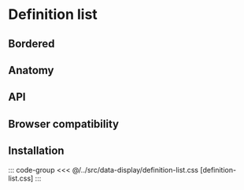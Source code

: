 <script setup>
import Example from "../../.vitepress/theme/app/components/Example.vue"
import Baseline from "../../.vitepress/theme/app/components/Baseline.vue"
</script>

# Definition list

<Example>
<template #example>
<ul class="definition-list">
  <li>
    <span class="term">Price</span>
    <span class="description">6 950 000</span>
  </li>
  <li>
    <span class="term">Size</span>
    <span class="description">64 m²</span>
  </li>
  <li>
    <span class="term">Rooms</span>
    <span class="description">3</span>
  </li>
</ul>
</template>
<template #code>

```html
<ul class="definition-list">
  <li>
    <span class="term">Price</span>
    <span class="description">6 950 000</span>
  </li>
</ul>
```

</template>
</Example>

## Bordered

<Example column exampleClass="gap-l">
<template #example>
<ul class="definition-list">
  <li>
    <span class="term">Price</span>
    <hr>
    <span class="description">6 950 000</span>
  </li>
  <li>
    <span class="term">Size</span>
    <hr>
    <span class="description">64 m²</span>
  </li>
  <li>
    <span class="term">Rooms</span>
    <hr>
    <span class="description">3</span>
  </li>
</ul>

<ul class="definition-list dotted">
  <li>
    <span class="term">Price</span>
    <hr>
    <span class="description">6 950 000</span>
  </li>
  <li>
    <span class="term">Size</span>
    <hr>
    <span class="description">64 m²</span>
  </li>
  <li>
    <span class="term">Rooms</span>
    <hr>
    <span class="description">3</span>
  </li>
</ul>
</template>
<template #code>

```html{4,9}
<ul class="definition-list">
  <li>
    <span class="term">Price</span>
    <hr />
    <span class="description">6 950 000</span>
  </li>
</ul>

<ul class="definition-list dotted">
  <li>
    <span class="term">Price</span>
    <hr />
    <span class="description">6 950 000</span>
  </li>
</ul>
```

</template>
</Example>

## Anatomy

## API

## Browser compatibility

<Baseline :ids="['container-queries']" />

## Installation

::: code-group
<<< @/../src/data-display/definition-list.css [definition-list.css]
:::
